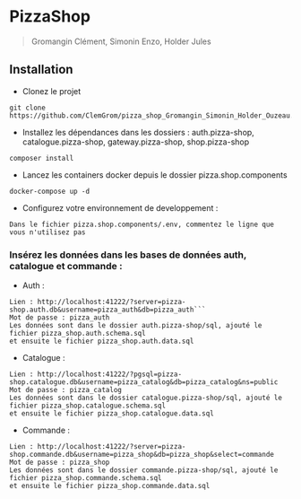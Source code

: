 # PizzaShop

> Gromangin Clément,
> Simonin Enzo,
> Holder Jules

## Installation

- Clonez le projet
```
git clone https://github.com/ClemGrom/pizza_shop_Gromangin_Simonin_Holder_Ouzeau.git
```

- Installez les dépendances dans les dossiers : auth.pizza-shop, catalogue.pizza-shop, gateway.pizza-shop, shop.pizza-shop
```
composer install
```

- Lancez les containers docker depuis le dossier pizza.shop.components
```
docker-compose up -d
```

- Configurez votre environnement de developpement :
```
Dans le fichier pizza.shop.components/.env, commentez le ligne que vous n'utilisez pas
```

### Insérez les données dans les bases de données auth, catalogue et commande :

- Auth :
```
Lien : http://localhost:41222/?server=pizza-shop.auth.db&username=pizza_auth&db=pizza_auth```
Mot de passe : pizza_auth
Les données sont dans le dossier auth.pizza-shop/sql, ajouté le fichier pizza_shop.auth.schema.sql
et ensuite le fichier pizza_shop.auth.data.sql
```

- Catalogue :
```
Lien : http://localhost:41222/?pgsql=pizza-shop.catalogue.db&username=pizza_catalog&db=pizza_catalog&ns=public
Mot de passe : pizza_catalog
Les données sont dans le dossier catalogue.pizza-shop/sql, ajouté le fichier pizza_shop.catalogue.schema.sql
et ensuite le fichier pizza_shop.catalogue.data.sql
```

- Commande :
```
Lien : http://localhost:41222/?server=pizza-shop.commande.db&username=pizza_shop&db=pizza_shop&select=commande
Mot de passe : pizza_shop
Les données sont dans le dossier commande.pizza-shop/sql, ajouté le fichier pizza_shop.commande.schema.sql
et ensuite le fichier pizza_shop.commande.data.sql
```

